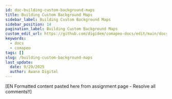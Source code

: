 ```yaml
---
id: doc-building-custom-background-maps
title: Building Custom Background Maps
sidebar_label: Building Custom Background Maps
sidebar_position: 14
pagination_label: Building Custom Background Maps
custom_edit_url: https://github.com/digidem/comapeo-docs/edit/main/docs/customizing-comapeo/building-custom-background-maps.md
keywords:
  - docs
  - comapeo
tags: []
slug: /building-custom-background-maps
last_update:
  date: 9/29/2025
  author: Awana Digital
---
```


[EN Formatted content pasted here from assignment page - Resolve all comments!!]

